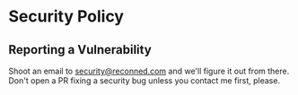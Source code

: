 # Security Policy

## Reporting a Vulnerability

Shoot an email to security@reconned.com and we'll figure it out from there.
Don't open a PR fixing a security bug unless you contact me first, please.
